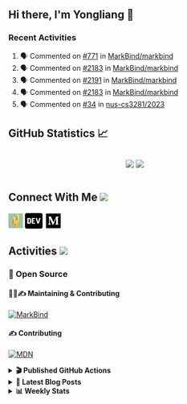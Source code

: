 ## Hi there, I'm Yongliang 👋

### Recent Activities

<!--START_SECTION:activity-->
1. 🗣 Commented on [#771](https://github.com/MarkBind/markbind/issues/771) in [MarkBind/markbind](https://github.com/MarkBind/markbind)
2. 🗣 Commented on [#2183](https://github.com/MarkBind/markbind/issues/2183) in [MarkBind/markbind](https://github.com/MarkBind/markbind)
3. 🗣 Commented on [#2191](https://github.com/MarkBind/markbind/issues/2191) in [MarkBind/markbind](https://github.com/MarkBind/markbind)
4. 🗣 Commented on [#2183](https://github.com/MarkBind/markbind/issues/2183) in [MarkBind/markbind](https://github.com/MarkBind/markbind)
5. 🗣 Commented on [#34](https://github.com/nus-cs3281/2023/issues/34) in [nus-cs3281/2023](https://github.com/nus-cs3281/2023)
<!--END_SECTION:activity-->

## GitHub Statistics :chart_with_upwards_trend:
<div align="center">
<div style="display: flex; align-items: center; justify-content: center;">

[![](https://github-readme-stats-tlylt.vercel.app/api?username=tlylt&show_icons=true&theme=tokyonight&hide_border=true&locale=en)](https://github.com/tlylt)
[![](https://github-readme-streak-stats.herokuapp.com/?user=tlylt&theme=tokyonight&hide_border=true)](https://github.com/tlylt)
</div>
</div>

## Connect With Me <img src="https://media.giphy.com/media/2wh5K5yE3ulp3xgYcG/giphy-downsized.gif" width="30">

<a href="https://www.yongliangliu.com/" target="_blank"><img align="center" src="static/site-icon.png" alt="yongliangliu.com" height="29" width="29" /></a>
<a href="https://dev.to/tlylt" target="_blank"><img align="center" src="static/dev-badge.svg" alt="dev.to/tlylt" height="35" width="35" /></a>
<a href="https://tlylt.medium.com" target="_blank"><img align="center" src="static/medium.png" alt="tlylt.medium.com" height="35" width="35" /></a>

## Activities <img src="https://media.giphy.com/media/WUlplcMpOCEmTGBtBW/giphy.gif" width="30">

### 🔭 Open Source

#### 👷‍♂️✍️ Maintaining & Contributing
[![MarkBind](https://github-readme-stats-tlylt.vercel.app/api/pin/?username=markbind&repo=markbind)](https://github.com/MarkBind/markbind)

#### ✍️ Contributing
[![MDN](https://github-readme-stats-tlylt.vercel.app/api/pin/?username=mdn&repo=content)](https://github.com/mdn/content)

<details>
<summary> <b>🎬 Published GitHub Actions </b> </summary>

[![install-graphviz](https://github-readme-stats-tlylt.vercel.app/api/pin/?username=tlylt&repo=install-graphviz)](https://github.com/tlylt/install-graphviz)

[![reposense-action](https://github-readme-stats-tlylt.vercel.app/api/pin/?username=tlylt&repo=reposense-action)](https://github.com/tlylt/reposense-action)

[![markbin-action](https://github-readme-stats-tlylt.vercel.app/api/pin/?username=markbind&repo=markbind-action)](https://github.com/MarkBind/markbind-action)

</details>

<details>
<summary> <b>📕 Latest Blog Posts</b> </summary>

<!-- BLOG-POST-LIST:START -->
- [Deploy a ChatGPT API Server in no time](https://www.yongliangliu.com/blog/chatgpt-nextjs-server/)
- [Creating a regex-based Markdown parser in TypeScript](https://www.yongliangliu.com/blog/rmark/)
- [Create VSCode Snippets for Markdown Blog Workflows](https://www.yongliangliu.com/blog/vscode-snippets/)
- [Brag Doc 2023](https://www.yongliangliu.com/blog/brag-doc-2023/)
- [My Journey into Open Source](https://www.yongliangliu.com/blog/my-journey-into-open-source/)
<!-- BLOG-POST-LIST:END -->

</details>

<details>
<summary> <b>📊 Weekly Stats</b> </summary>

<!--START_SECTION:waka-->
![Code Time](http://img.shields.io/badge/Code%20Time-888%20hrs%206%20mins-blue)

**🐱 My GitHub Data** 

> 📦 607.9 kB Used in GitHub's Storage 
 > 
> 🏆 829 Contributions in the Year 2023
 > 
> 🚫 Not Opted to Hire
 > 
> 📜 168 Public Repositories 
 > 
> 🔑 31 Private Repositories 
 > 
**I'm an Early 🐤** 

```text
🌞 Morning                3753 commits        ███████░░░░░░░░░░░░░░░░░░   29.73 % 
🌆 Daytime                3319 commits        ███████░░░░░░░░░░░░░░░░░░   26.29 % 
🌃 Evening                4686 commits        █████████░░░░░░░░░░░░░░░░   37.12 % 
🌙 Night                  867 commits         ██░░░░░░░░░░░░░░░░░░░░░░░   06.87 % 
```
📅 **I'm Most Productive on Wednesday** 

```text
Monday                   1645 commits        ███░░░░░░░░░░░░░░░░░░░░░░   13.03 % 
Tuesday                  1924 commits        ████░░░░░░░░░░░░░░░░░░░░░   15.24 % 
Wednesday                2110 commits        ████░░░░░░░░░░░░░░░░░░░░░   16.71 % 
Thursday                 1628 commits        ███░░░░░░░░░░░░░░░░░░░░░░   12.90 % 
Friday                   1644 commits        ███░░░░░░░░░░░░░░░░░░░░░░   13.02 % 
Saturday                 1860 commits        ████░░░░░░░░░░░░░░░░░░░░░   14.73 % 
Sunday                   1814 commits        ████░░░░░░░░░░░░░░░░░░░░░   14.37 % 
```


📊 **This Week I Spent My Time On** 

```text
🕑︎ Time Zone: Asia/Singapore

💬 Programming Languages: 
Markdown                 5 hrs 15 mins       ████████░░░░░░░░░░░░░░░░░   33.46 % 
TypeScript               3 hrs 44 mins       ██████░░░░░░░░░░░░░░░░░░░   23.84 % 
C#                       3 hrs 15 mins       █████░░░░░░░░░░░░░░░░░░░░   20.68 % 
YAML                     57 mins             ██░░░░░░░░░░░░░░░░░░░░░░░   06.11 % 
JSON                     46 mins             █░░░░░░░░░░░░░░░░░░░░░░░░   04.94 % 
```


 Last Updated on 26/03/2023 00:51:44 UTC
<!--END_SECTION:waka-->

</details>
